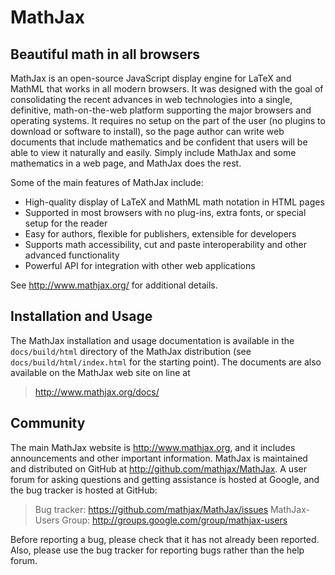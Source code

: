 # MathJax

## Beautiful math in all browsers

MathJax is an open-source JavaScript display engine for LaTeX and MathML that
works in all modern browsers.  It was designed with the goal of consolidating
the recent advances in web technologies into a single, definitive,
math-on-the-web platform supporting the major browsers and operating systems. It
requires no setup on the part of the user (no plugins to download or software to
install), so the page author can write web documents that include mathematics
and be confident that users will be able to view it naturally and easily. Simply
include MathJax and some mathematics in a web page, and MathJax does the rest.

Some of the main features of MathJax include:

- High-quality display of LaTeX and MathML math notation in HTML pages
- Supported in most browsers with no plug-ins, extra fonts, or special setup for
  the reader
- Easy for authors, flexible for publishers, extensible for developers
- Supports math accessibility, cut and paste interoperability and other advanced
  functionality
- Powerful API for integration with other web applications

See http://www.mathjax.org/ for additional details.

## Installation and Usage

The MathJax installation and usage documentation is available in the
`docs/build/html` directory of the MathJax distribution (see
`docs/build/html/index.html` for the starting point). The documents are also
available on the MathJax web site on line at

> http://www.mathjax.org/docs/


## Community

The main MathJax website is http://www.mathjax.org, and it includes
announcements and other important information. MathJax is maintained and
distributed on GitHub at http://github.com/mathjax/MathJax. A user forum for
asking questions and getting assistance is hosted at Google, and the bug tracker
is hosted at GitHub:

> Bug tracker:         https://github.com/mathjax/MathJax/issues
> MathJax-Users Group: http://groups.google.com/group/mathjax-users

Before reporting a bug, please check that it has not already been reported.
Also, please use the bug tracker for reporting bugs rather than the help forum.
